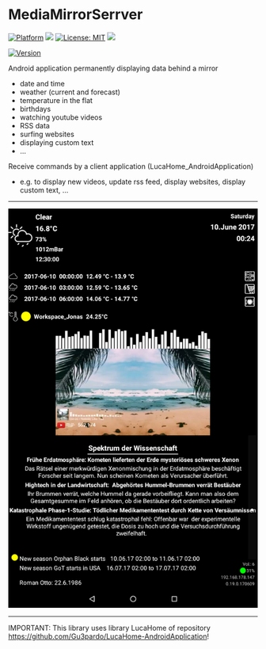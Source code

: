 # MediaMirrorSerrver

[![Platform](https://img.shields.io/badge/platform-Android-blue.svg)](https://www.android.com)
<a target="_blank" href="https://android-arsenal.com/api?level=24" title="API24+"><img src="https://img.shields.io/badge/API-24+-blue.svg" /></a>
[![License: MIT](https://img.shields.io/badge/License-MIT-blue.svg)](https://opensource.org/licenses/MIT)
<a target="_blank" href="https://www.paypal.me/GuepardoApps" title="Donate using PayPal"><img src="https://img.shields.io/badge/paypal-donate-blue.svg" /></a>

[![Version](https://img.shields.io/badge/version-v0.19.0.170609-blue.svg)](https://github.com/Gu3pardo/LucaHome-MediaServer)

Android application permanently displaying data behind a mirror
- date and time
- weather (current and forecast)
- temperature in the flat
- birthdays
- watching youtube videos
- RSS data
- surfing websites
- displaying custom text
- ...

Receive commands by a client application (LucaHome_AndroidApplication)
- e.g. to display new videos, update rss feed, display websites, display custom text, ...

---

![alt tag](https://github.com/Gu3pardo/LucaHome-MediaServer/blob/master/screenshots/image001.png)

---

IMPORTANT:
This library uses library LucaHome of repository https://github.com/Gu3pardo/LucaHome-AndroidApplication!